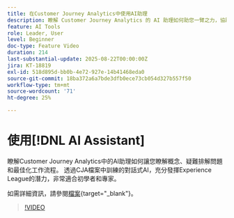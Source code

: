 ```yaml
---
title: 在Customer Journey Analytics中使用AI助理
description: 瞭解 Customer Journey Analytics 的 AI 助理如何助您一臂之力，協助您學習各種概念、針對問題進行疑難排解以及將工作流程最佳化。
feature: AI Tools
role: Leader, User
level: Beginner
doc-type: Feature Video
duration: 214
last-substantial-update: 2025-08-22T00:00:00Z
jira: KT-18819
exl-id: 518d895d-bb0b-4e72-927e-14b41468eda0
source-git-commit: 18ba372a6a7bde3dfb0ece73cb054d327b557f50
workflow-type: tm+mt
source-wordcount: '71'
ht-degree: 25%

---
```


# 使用[!DNL AI Assistant]

瞭解Customer Journey Analytics中的AI助理如何讓您瞭解概念、疑難排解問題和最佳化工作流程。 透過CJA檔案中訓練的對話式AI，充分發揮Experience League的潛力，非常適合初學者和專家。

如需詳細資訊，請參閱[檔案](https://experienceleague.adobe.com/en/docs/analytics-platform/using/cja-overview/cja-b2c-overview/ai-assistant){target="_blank"}。

>[!VIDEO](https://video.tv.adobe.com/v/3471136/?learn=on)

